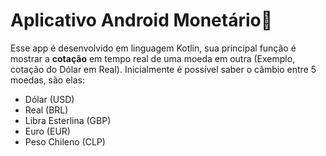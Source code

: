 ﻿# Aplicativo Android Monetário🤖

Esse app é desenvolvido em linguagem Kotlin, sua principal função é mostrar a **cotação** em tempo real de uma moeda em outra (Exemplo, cotação do Dólar em Real). Inicialmente é possível saber o câmbio entre 5 moedas, são elas:

 - Dólar (USD)
 - Real (BRL)
 - Libra Esterlina (GBP)
 - Euro (EUR)
 - Peso Chileno (CLP)

